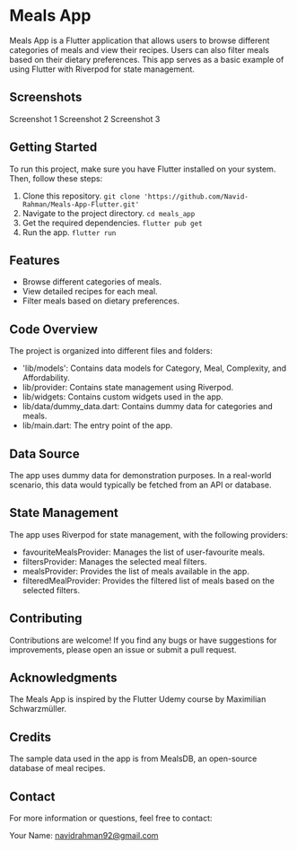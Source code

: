 # Meals App
Meals App is a Flutter application that allows users to browse different categories of meals and view their recipes. Users can also filter meals based on their dietary preferences. This app serves as a basic example of using Flutter with Riverpod for state management.

## Screenshots
Screenshot 1
Screenshot 2
Screenshot 3

## Getting Started
To run this project, make sure you have Flutter installed on your system. Then, follow these steps:

1. Clone this repository.
``` git clone 'https://github.com/Navid-Rahman/Meals-App-Flutter.git' ```
2. Navigate to the project directory.
```cd meals_app```
3. Get the required dependencies.
```flutter pub get```
4. Run the app.
```flutter run```

## Features
- Browse different categories of meals.
- View detailed recipes for each meal.
- Filter meals based on dietary preferences.

## Code Overview
The project is organized into different files and folders:

- 'lib/models': Contains data models for Category, Meal, Complexity, and Affordability.
- lib/provider: Contains state management using Riverpod.
- lib/widgets: Contains custom widgets used in the app.
- lib/data/dummy_data.dart: Contains dummy data for categories and meals.
- lib/main.dart: The entry point of the app.

## Data Source
The app uses dummy data for demonstration purposes. In a real-world scenario, this data would typically be fetched from an API or database.

## State Management
The app uses Riverpod for state management, with the following providers:

- favouriteMealsProvider: Manages the list of user-favourite meals.
- filtersProvider: Manages the selected meal filters.
- mealsProvider: Provides the list of meals available in the app.
- filteredMealProvider: Provides the filtered list of meals based on the selected filters.

## Contributing
Contributions are welcome! If you find any bugs or have suggestions for improvements, please open an issue or submit a pull request.

## Acknowledgments
The Meals App is inspired by the Flutter Udemy course by Maximilian Schwarzmüller.

## Credits
The sample data used in the app is from MealsDB, an open-source database of meal recipes.

## Contact
For more information or questions, feel free to contact:

Your Name: navidrahman92@gmail.com